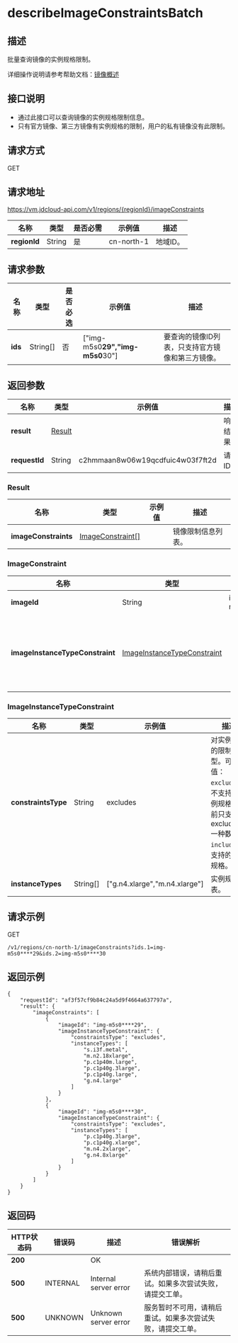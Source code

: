 # describeImageConstraintsBatch


## 描述

批量查询镜像的实例规格限制。

详细操作说明请参考帮助文档：[镜像概述](https://docs.jdcloud.com/cn/virtual-machines/image-overview)

## 接口说明
- 通过此接口可以查询镜像的实例规格限制信息。
- 只有官方镜像、第三方镜像有实例规格的限制，用户的私有镜像没有此限制。


## 请求方式
GET

## 请求地址
https://vm.jdcloud-api.com/v1/regions/{regionId}/imageConstraints

|名称|类型|是否必需|示例值|描述|
|---|---|---|---|---|
|**regionId**|String|是|cn-north-1|地域ID。|

## 请求参数
|名称|类型|是否必选|示例值|描述|
|---|---|---|---|---|
|**ids**|String[]|否|\[&quot;img-m5s0****29&quot;,&quot;img-m5s0****30&quot;]|要查询的镜像ID列表，只支持官方镜像和第三方镜像。|


## 返回参数
|名称|类型|示例值|描述|
|---|---|---|---|
|**result**|[Result](describeImageConstraintsBatch#user-content-result)| |响应结果。|
|**requestId**|String|c2hmmaan8w06w19qcdfuic4w03f7ft2d|请求ID。|

### <div id="user-content-result">Result</div>
|名称|类型|示例值|描述|
|---|---|---|---|
|**imageConstraints**|[ImageConstraint[]](describeImageConstraintsBatch#user-content-imageconstraint)| |镜像限制信息列表。|

### <div id="user-content-imageconstraint">ImageConstraint</div>
|名称|类型|示例值|描述|
|---|---|---|---|
|**imageId**|String|img-m5s0****29|镜像ID。|
|**imageInstanceTypeConstraint**|[ImageInstanceTypeConstraint](describeImageConstraintsBatch#user-content-imageinstancetypeconstraint)| |镜像对实例规格的约束信息。|

### <div id="user-content-imageinstancetypeconstraint">ImageInstanceTypeConstraint</div>
|名称|类型|示例值|描述|
|---|---|---|---|
|**constraintsType**|String|excludes|对实例规格的限制类型。可能值：<br>`excludes`：不支持的实例规格，当前只支持 excludes 一种数据。<br>`includes`：支持的实例规格。<br>|
|**instanceTypes**|String[]|\[&quot;g.n4.xlarge&quot;,&quot;m.n4.xlarge&quot;\]|实例规格列表。|


## 请求示例
GET

```
/v1/regions/cn-north-1/imageConstraints?ids.1=img-m5s0****29&ids.2=img-m5s0****30
```



## 返回示例
```
{
    "requestId": "af3f57cf9b84c24a5d9f4664a637797a", 
    "result": {
        "imageConstraints": [
            {
                "imageId": "img-m5s0****29", 
                "imageInstanceTypeConstraint": {
                    "constraintsType": "excludes", 
                    "instanceTypes": [
                        "s.i3f.metal", 
                        "m.n2.18xlarge", 
                        "p.c1p40m.large", 
                        "p.c1p40g.3large", 
                        "p.c1p40g.large", 
                        "g.n4.large"
                    ]
                }
            }, 
            {
                "imageId": "img-m5s0****30", 
                "imageInstanceTypeConstraint": {
                    "constraintsType": "excludes", 
                    "instanceTypes": [
                        "p.c1p40g.3large", 
                        "p.c1p40g.xlarge", 
                        "m.n4.2xlarge", 
                        "g.n4.8xlarge"
                    ]
                }
            }
        ]
    }
}
```

## 返回码
|HTTP状态码|错误码|描述|错误解析|
|---|---|---|---|
|**200**||OK||
|**500**|INTERNAL|Internal server error|系统内部错误，请稍后重试。如果多次尝试失败，请提交工单。|
|**500**|UNKNOWN|Unknown server error|服务暂时不可用，请稍后重试。如果多次尝试失败，请提交工单。|
